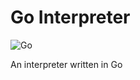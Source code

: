 # Go Interpreter

![Go](https://sdtimes.com/wp-content/uploads/2018/02/golang.sh_-490x490.png)

An interpreter written in Go